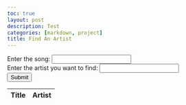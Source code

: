 ```yaml
---
toc: true
layout: post
description: Test
categories: [markdown, project]
title: Find An Artist
---
```


<html>
<head>
    <!-- load jQuery and DataTables styles and scripts -->
    <link rel="stylesheet" type="text/css" href="https://cdn.datatables.net/1.13.4/css/jquery.dataTables.min.css">
    <script type="text/javascript" src="https://code.jquery.com/jquery-3.6.0.min.js"></script>
    <script type="text/javascript" src="https://cdn.datatables.net/1.13.4/js/jquery.dataTables.min.js"></script>
</head>
<body>
    <div>
        <label for="song">Enter the song:</label>
        <input type="text" id="song">
    </div>
    <div>
        <label for="artist">Enter the artist you want to find:</label>
        <input type="text" id="artist">
    </div>
    <button onclick="songCheck()">Submit</button>
    <p id="out"></p>
    <table id="flaskTable" class="table" style="width:100%">
        <thead>
            <tr>
                <th>Title</th>
                <th>Artist</th>
            </tr>
        </thead>
        <tbody id="flaskBody"></tbody>
    </table>
</body>

<script>
    const table = document.getElementById('flaskTable');
    const songIn = document.getElementById('song');
    const artistIn = document.getElementById('artist');
    const outputElement = document.getElementById('out');

    function songCheck() {
        const artistl = artistIn.value.toLowerCase();
        const songl = songIn.value.toLowerCase();

        for (let i = 0; i < table.rows.length; i++) {
            const row = table.rows[i];

            for (let j = 0; j < row.cells.length; j++) {
                const cell = row.cells[j];

                if (cell.innerText.toLowerCase().includes(songl)) {
                    console.log(cell.innerText.toLowerCase())
                    console.log(`Song found in row ${i}`);
                    const rowIndex = i;
                    const prodrow = table.rows[rowIndex];
                    const specrow = document.querySelector(`#flaskTable tr:nth-child(${i + 1})`);
                    const speccells = specrow.querySelectorAll("td");

                    for (let k = 0; k < speccells.length; k++) {
                        const prodcell = prodrow.cells[k];
                        console.log(speccells[k].innerText.toLowerCase());
                        console.log(artistl);

                        if (speccells[k].innerText.toLowerCase().includes(artistl)) {
                            console.log('This song contains the artist you are looking for!');
                            outputElement.textContent = 'This song contains the artist you are looking for!';
                            return;
                        } else {
                            console.log('This song does not contain the artist you are looking for:(');
                            outputElement.textContent = 'This song does not contain the artist you are looking for:(';
                            return;
                        }
                    }
                } else {
                    console.log('Song is not in our database. Check spelling or enter a different song.');
                    outputElement.textContent = 'Song is not in our database. Check spelling or enter a different song.';
                }
            }
        }
    }

    $(document).ready(function () {
        fetch('https://playourshiny.duckdns.org/songdatabase', { mode: 'cors' })
            .then(response => {
                if (!response.ok) {
                    throw new Error('API response failed');
                }
                return response.json();
            })
            .then(data => {
                for (let i = 0; i < 20; i++) {
                    const row = data[i];
                    if (!row) {
                        break;
                    }
                    $('#flaskBody').append('<tr><td>' +
                        row.title + '</td><td>' +
                        row.artist + '</td></tr>');
                }
                $("#flaskTable").DataTable();
            })
            .catch(error => {
                console.error('Error:', error);
            });
    });
</script>
</body>
</html>


